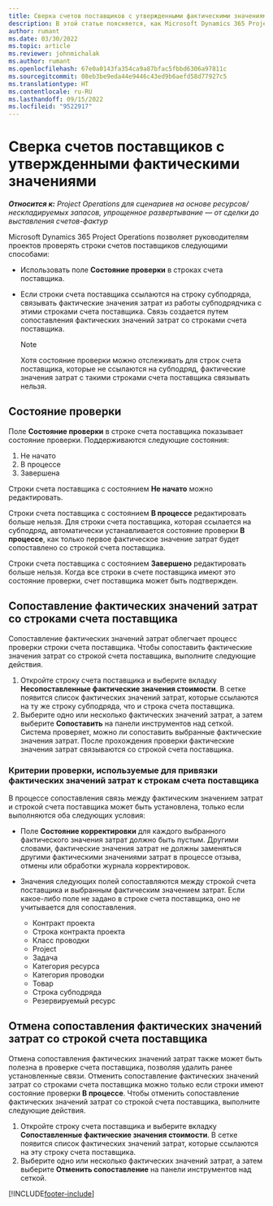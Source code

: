 ```yaml
---
title: Сверка счетов поставщиков с утвержденными фактическими значениями
description: В этой статье поясняется, как Microsoft Dynamics 365 Project Operations позволяет руководителям проектов сверять счета поставщиков с фактическими значениями, утвержденными при выполнении подрядчиками работы и учете времени, а также расходами и материалами, использованными участниками проектной группы.
author: rumant
ms.date: 03/30/2022
ms.topic: article
ms.reviewer: johnmichalak
ms.author: rumant
ms.openlocfilehash: 67e0a0143fa354ca9a87bfac5fbbd6306a97811c
ms.sourcegitcommit: 08eb3be9eda44e9446c43ed9b6aefd58d77927c5
ms.translationtype: HT
ms.contentlocale: ru-RU
ms.lasthandoff: 09/15/2022
ms.locfileid: "9522917"
---
```

# <a name="verification-of-vendor-invoices-with-approved-actuals"></a>Сверка счетов поставщиков с утвержденными фактическими значениями

_**Относится к:** Project Operations для сценариев на основе ресурсов/нескладируемых запасов, упрощенное развертывание — от сделки до выставления счетов-фактур_

Microsoft Dynamics 365 Project Operations позволяет руководителям проектов проверять строки счетов поставщиков следующими способами:

- Использовать поле **Состояние проверки** в строках счета поставщика.
- Если строки счета поставщика ссылаются на строку субподряда, связывать фактические значения затрат из работы субподрядчика с этими строками счета поставщика. Связь создается путем сопоставления фактических значений затрат со строками счета поставщика.

    > [!NOTE]
    > Хотя состояние проверки можно отслеживать для строк счета поставщика, которые не ссылаются на субподряд, фактические значения затрат с такими строками счета поставщика связывать нельзя.

## <a name="verification-status"></a>Состояние проверки

Поле **Состояние проверки** в строке счета поставщика показывает состояние проверки. Поддерживаются следующие состояния:

1. Не начато
2. В процессе
3. Завершена

Строки счета поставщика с состоянием **Не начато** можно редактировать.

Строки счета поставщика с состоянием **В процессе** редактировать больше нельзя. Для строки счета поставщика, которая ссылается на субподряд, автоматически устанавливается состояние проверки **В процессе**, как только первое фактическое значение затрат будет сопоставлено со строкой счета поставщика.

Строки счета поставщика с состоянием **Завершено** редактировать больше нельзя. Когда все строки в счете поставщика имеют это состояние проверки, счет поставщика может быть подтвержден.

## <a name="match-cost-actuals-to-vendor-invoice-lines"></a>Сопоставление фактических значений затрат со строками счета поставщика

Сопоставление фактических значений затрат облегчает процесс проверки строки счета поставщика. Чтобы сопоставить фактические значения затрат со строкой счета поставщика, выполните следующие действия.

1. Откройте строку счета поставщика и выберите вкладку **Несопоставленные фактические значения стоимости**. В сетке появится список фактических значений затрат, которые ссылаются на ту же строку субподряда, что и строка счета поставщика.
2. Выберите одно или несколько фактических значений затрат, а затем выберите **Сопоставить** на панели инструментов над сеткой. Система проверяет, можно ли сопоставить выбранные фактические значения затрат. После прохождения проверки фактические значения затрат связываются со строкой счета поставщика.

### <a name="validation-criteria-that-are-used-to-link-cost-actuals-to-vendor-invoice-lines"></a>Критерии проверки, используемые для привязки фактических значений затрат к строкам счета поставщика

В процессе сопоставления связь между фактическим значением затрат и строкой счета поставщика может быть установлена, только если выполняются оба следующих условия:

- Поле **Состояние корректировки** для каждого выбранного фактического значения затрат должно быть пустым. Другими словами, фактические значения затрат не должны заменяться другими фактическими значениями затрат в процессе отзыва, отмены или обработки журнала корректировок.
- Значения следующих полей сопоставляются между строкой счета поставщика и выбранным фактическим значением затрат. Если какое-либо поле не задано в строке счета поставщика, оно не учитывается для сопоставления.

    - Контракт проекта
    - Строка контракта проекта
    - Класс проводки
    - Project
    - Задача
    - Категория ресурса
    - Категория проводки
    - Товар
    - Строка субподряда
    - Резервируемый ресурс

## <a name="unmatch-cost-actuals-from-a-vendor-invoice-line"></a>Отмена сопоставления фактических значений затрат со строкой счета поставщика

Отмена сопоставления фактических значений затрат также может быть полезна в проверке счета поставщика, позволяя удалить ранее установленные связи. Отменить сопоставление фактических значений затрат со строками счета поставщика можно только если строки имеют состояние проверки **В процессе**. Чтобы отменить сопоставление фактических значений затрат со строкой счета поставщика, выполните следующие действия.

1. Откройте строку счета поставщика и выберите вкладку **Сопоставленные фактические значения стоимости**. В сетке появится список фактических значений затрат, которые ссылаются на эту строку счета поставщика.
2. Выберите одно или несколько фактических значений затрат, а затем выберите **Отменить сопоставление** на панели инструментов над сеткой.

[!INCLUDE[footer-include](../../includes/footer-banner.md)]
